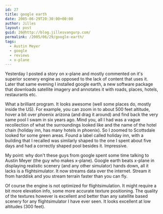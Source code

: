 ```yaml
---
id: 27
title: google earth
date: 2005-06-29T20:30:00+00:00
author: Jilles
layout: post
guid: 26@http://blog.jillesvangurp.com/
permalink: /2005/06/29/google-earth/
tags:
  - Austin Meyer
  - google
  - reviews
  - x-plane
---
```

 Yesterday I posted a story on x-plane and mostly commented on it's superior scenery engine as opposed to the lack of content that uses it. Later that same evening I installed google earth, a new software package that downloads satellite imagery and annotates it with roads, places, hotels, restaurants etc. 

What a brilliant program. It looks awesome (well some places do, mostly inside the US). For example, you can zoom in to about 500 feet altitude, hover a bit over phoenix arizona (and drag it around) and find back the very same pool I swam in six years ago. Mind you, all I had was a vague recollection of what the surroundings looked like and the name of the hotel chain (holiday inn, has many hotels in phoenix). So I zoomed to Scottsdale looked for some green areas. Found a label called holiday inn, with a building that I recalled was similarly shaped to the one I spent about five days and had a correctly shaped pool besides it. Impressive.

My point: why don't these guys from google spent some time talking to Austin Meyer (the guy who makes x-plane). Google earth beats x-plane in displaying realistic scenery (and any other simulator) hands down, all it lacks is a flightsimulator. It now streams data over the internet. Stream it from harddisk and you stream terrain faster than you can fly. 

Of course the engine is not optimized for flightsimulation. It might require a bit more elevation info, some more accurate texture positioning. The quality of the textures however is excellent and better than any satellite based scenery for any flightsimulator I have ever seen. It looks excellent at low altitudes (300 feet). 